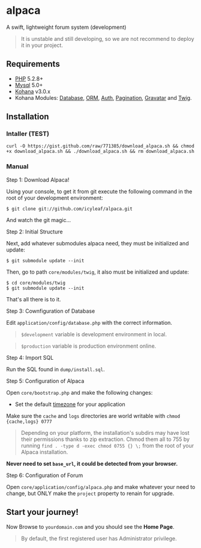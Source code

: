 # alpaca

A swift, lightweight forum system (development)

> It is unstable and still developing, so we are not recommend to deploy it in your project.

## Requirements

* [PHP](http://php.net) 5.2.8+
* [Mysql](http://mysql.com) 5.0+
* [Kohana](http://github.com/kohana/kohana) v3.0.x
* Kohana Modules: [Database](http://github.com/kohana/database), [ORM](http://github.com/kohana/orm), [Auth](http://github.com/icyleaf/alpaca/tree/master/modules/auth/), [Pagination](http://github.com/kohana/pagination), [Gravatar](http://github.com/icyleaf/gravatar/) and [Twig](http://github.com/icyleaf/twig/).

## Installation

### Intaller (TEST)

	curl -O https://gist.github.com/raw/771385/download_alpaca.sh && chmod +x download_alpaca.sh && ./download_alpaca.sh && rm download_alpaca.sh

### Manual

Step 1: Download Alpaca!

Using your console, to get it from git execute the following command in the root of your development environment:

	$ git clone git://github.com/icyleaf/alpaca.git

And watch the git magic...

Step 2: Initial Structure

Next, add whatever submodules alpaca need, they must be initialized and update:

	$ git submodule update --init

Then, go to path `core/modules/twig`, it also must be initialized and update:

	$ cd core/modules/twig
	$ git submodule update --init
	
That's all there is to it.

Step 3: Cownfiguration of Database

Edit `application/config/database.php` with the correct information.

> `$development` variable is development environment in local.

> `$production` variable is production environment online.

Step 4: Import SQL

Run the SQL found in `dump/install.sql`.

Step 5: Configuration of Alpaca

Open `core/bootstrap.php` and make the following changes:

* Set the default [timezone](http://php.net/timezones) for your application

Make sure the `cache` and `logs` directories are world writable with `chmod {cache,logs} 0777`

> Depending on your platform, the installation's subdirs may have lost their permissions thanks to zip extraction. Chmod them all to 755 by running `find . -type d -exec chmod 0755 {} \;` from the root of your Alpaca installation.

**Never need to set `base_url`, it could be detected from your browser.**

Step 6: Configuration of Forum

Open `core/application/config/alpaca.php` and make whatever your need to change, but ONLY make the `project` property to renain for upgrade.

## Start your journey!

Now Browse to `yourdomain.com` and you should see the **Home Page**.

> By default, the first registered user has Administrator privilege.
